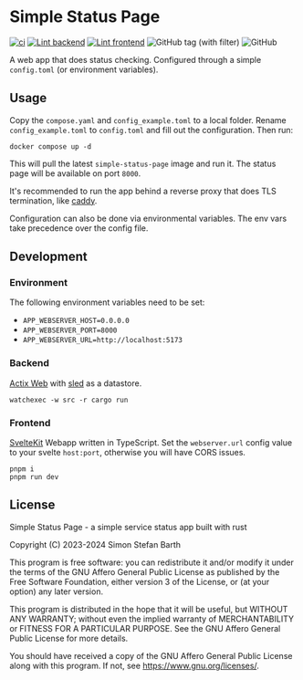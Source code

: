 # Simple Status Page

[![ci](https://github.com/Data5tream/simple-status-page/actions/workflows/ci.yml/badge.svg)](https://github.com/Data5tream/simple-status-page/actions/workflows/ci.yml)
[![Lint backend](https://github.com/Data5tream/simple-status-page/actions/workflows/lint-backend.yml/badge.svg)](https://github.com/Data5tream/simple-status-page/actions/workflows/lint-backend.yml)
[![Lint frontend](https://github.com/Data5tream/simple-status-page/actions/workflows/lint-frontend.yml/badge.svg)](https://github.com/Data5tream/simple-status-page/actions/workflows/lint-frontend.yml)
![GitHub tag (with filter)](https://img.shields.io/github/v/tag/data5tream/simple-status-page)
![GitHub](https://img.shields.io/github/license/data5tream/simple-status-page)


A web app that does status checking. Configured through a simple `config.toml` (or environment variables).

## Usage

Copy the `compose.yaml` and `config_example.toml` to a local folder. Rename `config_example.toml` to `config.toml`
and fill out the configuration. Then run:

```shell
docker compose up -d
```

This will pull the latest `simple-status-page` image and run it. The status page will be available on port
`8000`.

It's recommended to run the app behind a reverse proxy that does TLS termination, like [caddy](https://caddyserver.com/).

Configuration can also be done via environmental variables. The env vars take precedence over the config file.

## Development

### Environment

The following environment variables need to be set:

- `APP_WEBSERVER_HOST=0.0.0.0`
- `APP_WEBSERVER_PORT=8000`
- `APP_WEBSERVER_URL=http://localhost:5173`

### Backend

[Actix Web](https://actix.rs/) with [sled](https://sled.rs/) as a datastore.

```shell
watchexec -w src -r cargo run
```

### Frontend

[SvelteKit](https://kit.svelte.dev/) Webapp written in TypeScript. Set the `webserver.url` config value to your svelte
`host:port`, otherwise you will have CORS issues.

```shell
pnpm i
pnpm run dev
```

## License

Simple Status Page - a simple service status app built with rust

Copyright (C) 2023-2024  Simon Stefan Barth

This program is free software: you can redistribute it and/or modify
it under the terms of the GNU Affero General Public License as published
by the Free Software Foundation, either version 3 of the License, or
(at your option) any later version.

This program is distributed in the hope that it will be useful,
but WITHOUT ANY WARRANTY; without even the implied warranty of
MERCHANTABILITY or FITNESS FOR A PARTICULAR PURPOSE.  See the
GNU Affero General Public License for more details.

You should have received a copy of the GNU Affero General Public License
along with this program.  If not, see <https://www.gnu.org/licenses/>.
